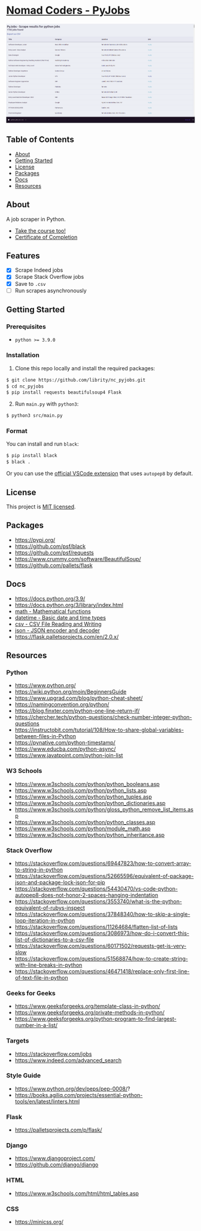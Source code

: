 # [Nomad Coders - PyJobs](https://nomadcoders.co/python-for-beginners)

<p align="center">
  <img src=".github/demo.png">
</p>

## Table of Contents

- [About](#about)
- [Getting Started](#getting_started)
- [License](#license)
- [Packages](#packages)
- [Docs](#docs)
- [Resources](#resources)

## About <a name = "about"></a>

A job scraper in Python.

- [Take the course too!](https://nomadcoders.co/python-for-beginners)
- [Certificate of Completion]()

## Features

- [x] Scrape Indeed jobs
- [x] Scrape Stack Overflow jobs
- [x] Save to `.csv`
- [ ] Run scrapes asynchronously

## Getting Started <a name = "getting_started"></a>

### Prerequisites

- `python >= 3.9.0`

### Installation

1. Clone this repo locally and install the required packages:

```bash
$ git clone https://github.com/librity/nc_pyjobs.git
$ cd nc_pyjobs
$ pip install requests beautifulsoup4 Flask
```

2. Run `main.py` with `python3`:

```bash
$ python3 src/main.py
```

### Format

You can install and run `black`:

```bash
$ pip install black
$ black .
```

Or you can use the
[official VSCode extension](https://marketplace.visualstudio.com/items?itemName=ms-python.python)
that uses `autopep8` by default.

## License <a name = "license"></a>

This project is [MIT licensed](LICENSE).

## Packages <a name = "packages"></a>

- https://pypi.org/
- https://github.com/psf/black
- https://github.com/psf/requests
- https://www.crummy.com/software/BeautifulSoup/
- https://github.com/pallets/flask

## Docs <a name = "docs"></a>

- https://docs.python.org/3.9/
- https://docs.python.org/3/library/index.html
- [math - Mathematical functions](https://docs.python.org/3/library/math.html)
- [datetime - Basic date and time types](https://docs.python.org/3/library/datetime.html)
- [csv - CSV File Reading and Writing](https://docs.python.org/3/library/csv.html)
- [json - JSON encoder and decoder](https://docs.python.org/3/library/json.html)
- https://flask.palletsprojects.com/en/2.0.x/

## Resources <a name = "resources"></a>

### Python

- https://www.python.org/
- https://wiki.python.org/moin/BeginnersGuide
- https://www.upgrad.com/blog/python-cheat-sheet/
- https://namingconvention.org/python/
- https://blog.finxter.com/python-one-line-return-if/
- https://chercher.tech/python-questions/check-number-integer-python-questions
- https://instructobit.com/tutorial/108/How-to-share-global-variables-between-files-in-Python
- https://pynative.com/python-timestamp/
- https://www.educba.com/python-async/
- https://www.javatpoint.com/python-join-list

### W3 Schools

- https://www.w3schools.com/python/python_booleans.asp
- https://www.w3schools.com/python/python_lists.asp
- https://www.w3schools.com/python/python_tuples.asp
- https://www.w3schools.com/python/python_dictionaries.asp
- https://www.w3schools.com/python/gloss_python_remove_list_items.asp
- https://www.w3schools.com/python/python_classes.asp
- https://www.w3schools.com/python/module_math.asp
- https://www.w3schools.com/python/python_inheritance.asp

### Stack Overflow

- https://stackoverflow.com/questions/69447823/how-to-convert-array-to-string-in-python
- https://stackoverflow.com/questions/52665596/equivalent-of-package-json-and-package-lock-json-for-pip
- https://stackoverflow.com/questions/54430470/vs-code-python-autopep8-does-not-honor-2-spaces-hanging-indentation
- https://stackoverflow.com/questions/3553740/what-is-the-python-equivalent-of-rubys-inspect
- https://stackoverflow.com/questions/37848340/how-to-skip-a-single-loop-iteration-in-python
- https://stackoverflow.com/questions/11264684/flatten-list-of-lists
- https://stackoverflow.com/questions/3086973/how-do-i-convert-this-list-of-dictionaries-to-a-csv-file
- https://stackoverflow.com/questions/60171502/requests-get-is-very-slow
- https://stackoverflow.com/questions/51568874/how-to-create-string-with-line-breaks-in-python
- https://stackoverflow.com/questions/46471418/replace-only-first-line-of-text-file-in-python

### Geeks for Geeks

- https://www.geeksforgeeks.org/template-class-in-python/
- https://www.geeksforgeeks.org/private-methods-in-python/
- https://www.geeksforgeeks.org/python-program-to-find-largest-number-in-a-list/

### Targets

- https://stackoverflow.com/jobs
- https://www.indeed.com/advanced_search

### Style Guide

- https://www.python.org/dev/peps/pep-0008/?
- https://books.agiliq.com/projects/essential-python-tools/en/latest/linters.html

### Flask

- https://palletsprojects.com/p/flask/

### Django

- https://www.djangoproject.com/
- https://github.com/django/django

### HTML

- https://www.w3schools.com/html/html_tables.asp

### CSS

- https://minicss.org/
